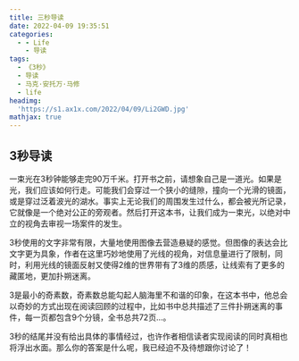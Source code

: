 ```yaml
---
title: 三秒导读
date: 2022-04-09 19:35:51
categories:
  - - Life
    - 导读
tags:
  - 《3秒》
  - 导读
  - 马克·安托万·马修
  - life
headimg:
  'https://s1.ax1x.com/2022/04/09/Li2GWD.jpg'
mathjax: true
---
```


## 3秒导读

一束光在3秒钟能够走完90万千米。打开书之前，请想象自己是一道光。如果是光，我们应该如何行走。可能我们会穿过一个狭小的缝隙，撞向一个光滑的镜面，或是穿过泛着波光的湖水。事实上无论我们的周围发生过什么，都会被光所记录，它就像是一个绝对公正的旁观者。然后打开这本书，让我们成为一束光，以绝对中立的视角去审视一场案件的发生。

3秒使用的文字非常有限，大量地使用图像去营造悬疑的感觉。但图像的表达会比文字更为具象，作者在这里巧妙地使用了光线的视角，对信息量进行了限制，同时，利用光线的镜面反射又使得2维的世界带有了3维的质感，让线索有了更多的藏匿地，更加扑朔迷离。

3是最小的奇素数，奇素数总能勾起人脑海里不和谐的印象，在这本书中，他总会以奇妙的方式出现在阅读回顾的过程中，比如书中总共描述了三件扑朔迷离的事件，每一页都包含9个分镜，全书总共72页…。

3秒的结尾并没有给出具体的事情经过，也许作者相信读者实现阅读的同时真相也将浮出水面。那么你的答案是什么呢，我已经迫不及待想跟你讨论了！
